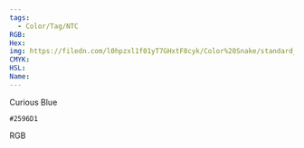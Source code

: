 ```yaml
---
tags:
  - Color/Tag/NTC
RGB:
Hex:
img: https://filedn.com/l0hpzxl1f01yT7GHxtF8cyk/Color%20Snake/standard_csv_to_svg/2596D1.svg
CMYK:
HSL:
Name:
---
```

Curious Blue
```palette
#2596D1
```
RGB
